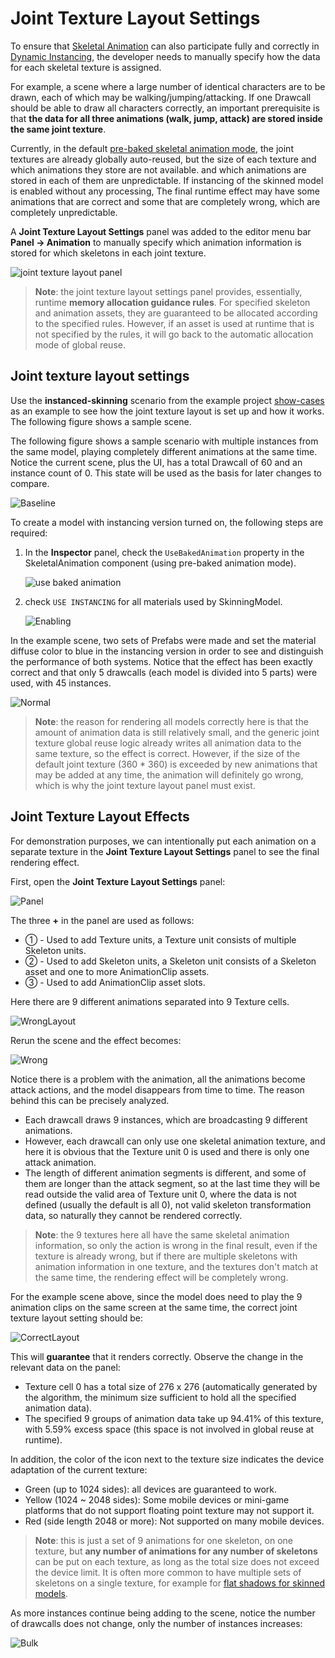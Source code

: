 # Joint Texture Layout Settings

To ensure that [Skeletal Animation](./skeletal-animation.md) can also participate fully and correctly in [Dynamic Instancing](../engine/renderable/model-component.md#instancing-%E5%90%88%E6%89%B9), the developer needs to manually specify how the data for each skeletal texture is assigned.

For example, a scene where a large number of identical characters are to be drawn, each of which may be walking/jumping/attacking. If one Drawcall should be able to draw all characters correctly, an important prerequisite is that **the data for all three animations (walk, jump, attack) are stored inside the same joint texture**.

Currently, in the default [pre-baked skeletal animation mode](./skeletal-animation.md#pre-baked-Skeletal-Animation-System), the joint textures are already globally auto-reused, but the size of each texture and which animations they store are not available. and which animations are stored in each of them are unpredictable. If instancing of the skinned model is enabled without any processing, The final runtime effect may have some animations that are correct and some that are completely wrong, which are completely unpredictable.

A **Joint Texture Layout Settings** panel was added to the editor menu bar **Panel -> Animation** to manually specify which animation information is stored for which skeletons in each joint texture.

![joint texture layout panel](./joint-texture-layout/joint-texture-layout-panel.png)

> **Note**: the joint texture layout settings panel provides, essentially, runtime **memory allocation guidance rules**. For specified skeleton and animation assets, they are guaranteed to be allocated according to the specified rules. However, if an asset is used at runtime that is not specified by the rules, it will go back to the automatic allocation mode of global reuse.

## Joint texture layout settings

Use the **instanced-skinning** scenario from the example project [show-cases](https://github.com/cocos-creator/example-3d/tree/v3.3/show-cases/assets/scenes) as an example to see how the joint texture layout is set up and how it works. The following figure shows a sample scene.

The following figure shows a sample scenario with multiple instances from the same model, playing completely different animations at the same time. Notice the current scene, plus the UI, has a total Drawcall of 60 and an instance count of 0. This state will be used as the basis for later changes to compare.

![Baseline](./joint-texture-layout/instancing_baseline.gif)

To create a model with instancing version turned on, the following steps are required:

1. In the **Inspector** panel, check the `UseBakedAnimation` property in the SkeletalAnimation component (using pre-baked animation mode).

    ![use baked animation](./joint-texture-layout/use-baked-animation.png)

2. check `USE INSTANCING` for all materials used by SkinningModel.

    ![Enabling](./joint-texture-layout/enabling_instancing.png)

In the example scene, two sets of Prefabs were made and set the material diffuse color to blue in the instancing version in order to see and distinguish the performance of both systems. Notice that the effect has been exactly correct and that only 5 drawcalls (each model is divided into 5 parts) were used, with 45 instances.

![Normal](./joint-texture-layout/instancing_normal.gif)

> **Note**: the reason for rendering all models correctly here is that the amount of animation data is still relatively small, and the generic joint texture global reuse logic already writes all animation data to the same texture, so the effect is correct. However, if the size of the default joint texture (360 * 360) is exceeded by new animations that may be added at any time, the animation will definitely go wrong, which is why the joint texture layout panel must exist.

## Joint Texture Layout Effects

For demonstration purposes, we can intentionally put each animation on a separate texture in the **Joint Texture Layout Settings** panel to see the final rendering effect.

First, open the **Joint Texture Layout Settings** panel:

![Panel](./joint-texture-layout/joint_texture_layout_new.png)

The three **+** in the panel are used as follows:

- ① - Used to add Texture units, a Texture unit consists of multiple Skeleton units.
- ② - Used to add Skeleton units, a Skeleton unit consists of a Skeleton asset and one to more AnimationClip assets.
- ③ - Used to add AnimationClip asset slots.

Here there are 9 different animations separated into 9 Texture cells.

![WrongLayout](./joint-texture-layout/joint_texture_layout_wrong.png)

Rerun the scene and the effect becomes:

![Wrong](./joint-texture-layout/instancing_wrong.gif)

Notice there is a problem with the animation, all the animations become attack actions, and the model disappears from time to time. The reason behind this can be precisely analyzed.

- Each drawcall draws 9 instances, which are broadcasting 9 different animations.
- However, each drawcall can only use one skeletal animation texture, and here it is obvious that the Texture unit 0 is used and there is only one attack animation.
- The length of different animation segments is different, and some of them are longer than the attack segment, so at the last time they will be read outside the valid area of Texture unit 0, where the data is not defined (usually the default is all 0), not valid skeleton transformation data, so naturally they cannot be rendered correctly.

> **Note**: the 9 textures here all have the same skeletal animation information, so only the action is wrong in the final result, even if the texture is already wrong, but if there are multiple skeletons with animation information in one texture, and the textures don't match at the same time, the rendering effect will be completely wrong.

For the example scene above, since the model does need to play the 9 animation clips on the same screen at the same time, the correct joint texture layout setting should be:

![CorrectLayout](./joint-texture-layout/joint_texture_layout_correct.png)

This will **guarantee** that it renders correctly. Observe the change in the relevant data on the panel:

- Texture cell 0 has a total size of 276 x 276 (automatically generated by the algorithm, the minimum size sufficient to hold all the specified animation data).
- The specified 9 groups of animation data take up 94.41% of this texture, with 5.59% excess space (this space is not involved in global reuse at runtime).

In addition, the color of the icon next to the texture size indicates the device adaptation of the current texture:

- Green (up to 1024 sides): all devices are guaranteed to work.
- Yellow (1024 ~ 2048 sides): Some mobile devices or mini-game platforms that do not support floating point texture may not support it.
- Red (side length 2048 or more): Not supported on many mobile devices.

> **Note**: this is just a set of 9 animations for one skeleton, on one texture, but **any number of animations for any number of skeletons** can be put on each texture, as long as the total size does not exceed the device limit. It is often more common to have multiple sets of skeletons on a single texture, for example for [flat shadows for skinned models](./skeletal-animation.md#about-dynamic-instancing).

As more instances continue being adding to the scene, notice the number of drawcalls does not change, only the number of instances increases:

![Bulk](./joint-texture-layout/instancing_bulk.gif)
